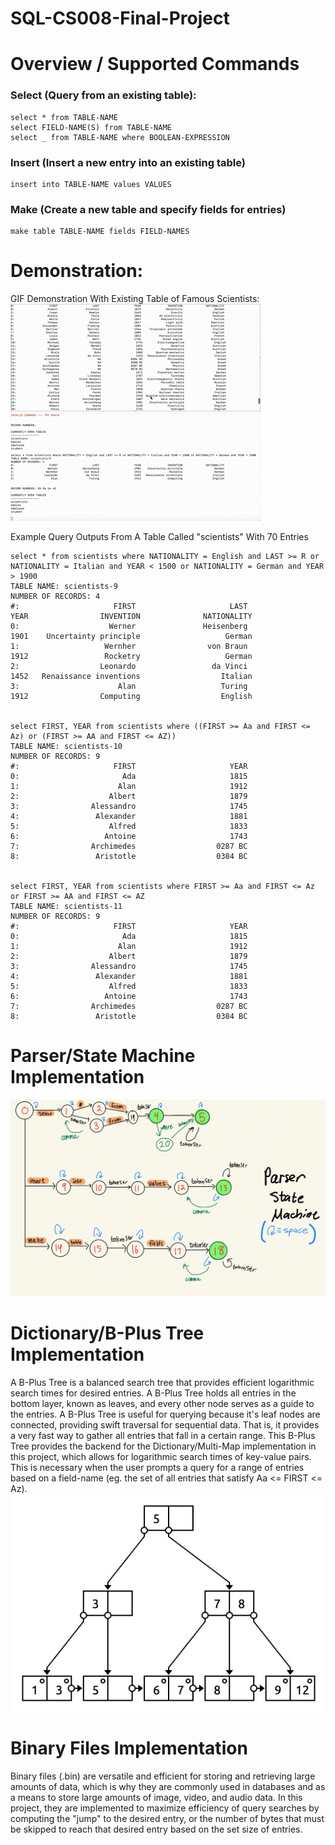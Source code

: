 # SQL-CS008-Final-Project

# Overview / Supported Commands
### Select (Query from an existing table):
```
select * from TABLE-NAME
select FIELD-NAME(S) from TABLE-NAME
select _ from TABLE-NAME where BOOLEAN-EXPRESSION
```

### Insert (Insert a new entry into an existing table)
```
insert into TABLE-NAME values VALUES
```

### Make (Create a new table and specify fields for entries)
```
make table TABLE-NAME fields FIELD-NAMES
```

# Demonstration: 
GIF Demonstration With Existing Table of Famous Scientists: <br>
![Query Example 1 With My SQL Implementation](SQL_DEMO_1.gif) 
![Query Example 2 With My SQL Implementation](SQL_DEMO_2.gif)

Example Query Outputs From A Table Called "scientists" With 70 Entries
```
select * from scientists where NATIONALITY = English and LAST >= R or NATIONALITY = Italian and YEAR < 1500 or NATIONALITY = German and YEAR > 1900
TABLE NAME: scientists-9
NUMBER OF RECORDS: 4
#:                     FIRST                     LAST                     YEAR                INVENTION              NATIONALITY
0:                    Werner               Heisenberg                     1901    Uncertainty principle                   German
1:                   Wernher                von Braun                     1912                 Rocketry                   German
2:                  Leonardo                 da Vinci                     1452   Renaissance inventions                  Italian
3:                      Alan                   Turing                     1912                Computing                  English


select FIRST, YEAR from scientists where ((FIRST >= Aa and FIRST <= Az) or (FIRST >= AA and FIRST <= AZ))
TABLE NAME: scientists-10
NUMBER OF RECORDS: 9
#:                     FIRST                     YEAR
0:                       Ada                     1815
1:                      Alan                     1912
2:                    Albert                     1879
3:                Alessandro                     1745
4:                 Alexander                     1881
5:                    Alfred                     1833
6:                   Antoine                     1743
7:                Archimedes                  0287 BC
8:                 Aristotle                  0384 BC


select FIRST, YEAR from scientists where FIRST >= Aa and FIRST <= Az or FIRST >= AA and FIRST <= AZ
TABLE NAME: scientists-11
NUMBER OF RECORDS: 9
#:                     FIRST                     YEAR
0:                       Ada                     1815
1:                      Alan                     1912
2:                    Albert                     1879
3:                Alessandro                     1745
4:                 Alexander                     1881
5:                    Alfred                     1833
6:                   Antoine                     1743
7:                Archimedes                  0287 BC
8:                 Aristotle                  0384 BC
```
# Parser/State Machine Implementation
![Parser Image](CS8-127.jpg) 

# Dictionary/B-Plus Tree Implementation
A B-Plus Tree is a balanced search tree that provides efficient logarithmic search times for desired entries. A B-Plus Tree holds all entries in the bottom layer, known as leaves, and every other node serves as a guide to the entries. A B-Plus Tree is useful for querying because it's leaf nodes are connected, providing swift traversal for sequential data. That is, it provides a very fast way to gather all entries that fall in a certain range. This B-Plus Tree provides the backend for the Dictionary/Multi-Map implementation in this project, which allows for logarithmic search times of key-value pairs. This is necessary when the user prompts a query for a range of entries based on a field-name (eg. the set of all entries that satisfy Aa <= FIRST <= Az). 
![B-Plus Tree Image](B-Plus-Tree-Diagram.png) 

# Binary Files Implementation
Binary files (.bin) are versatile and efficient for storing and retrieving large amounts of data, which is why they are commonly used in databases and as a means to store large amounts of image, video, and audio data. In this project, they are implemented to maximize efficiency of query searches by computing the "jump" to the desired entry, or the number of bytes that must be skipped to reach that desired entry based on the set size of entries. 
